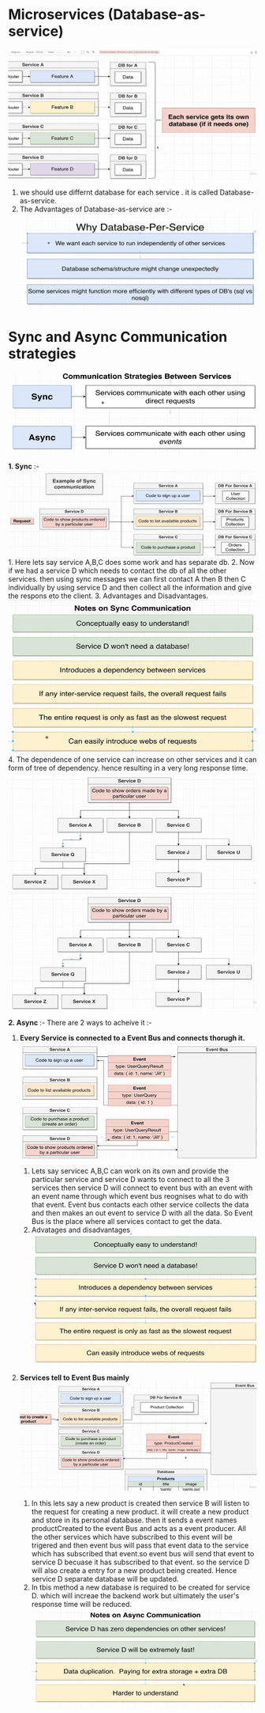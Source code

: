 # Microservices (Database-as-service)

![alt text](images/image-1.png)
1. we should use differnt database for each service . it is called Database-as-service.
2. The Advantages of Database-as-service are :- ![alt text](images/image-2.png)

# Sync and Async Communication strategies
![alt text](images/image-3.png)

**1. Sync** :- 
![alt text](images/image-4.png) 
    1. Here lets say service A,B,C does some work and has separate db.
    2. Now if we had a service D which needs to contact the db of all the other services. then using sync messages we can first contact A then B then C individually by using service D and then collect all the information and give the respons eto the client.
    3. Advantages and Disadvantages.
    ![alt text](images/image-5.png) 
    4. The dependence of one service can increase on other services and it can form of tree of dependency. hence resulting in a very long response time.
    ![alt text](images/image-6.png) 
    ![alt text](images/image-6.png) 

**2. Async** :- There are 2 ways to acheive it :- 
1. **Every Service is connected to a Event Bus and connects thorugh it.**
    ![alt text](images/image-7.png)
    1. Lets say servicec A,B,C can work on its own and provide the particular service and service D wants to connect to all the 3 services then service D will connect to event bus with an event with an event name through which event bus reognises what to do with that event. Event bus contacts each other service collects the data and then makes an out event to service D with all the data. So Event Bus is the place where all services contact to get the data.
    2. Advatages and disadvantages 
    ![alt text](images/image-8.png)

2. **Services tell to Event Bus mainly**
    ![alt text](images/image-9.png)
    1. In this lets say a new product is created then service B will listen to the request for creating a new product. it will create a new product and store in its personal database. then it sends a event names productCreated to the event Bus and acts as a event producer. All the other services which have subscribed to this event will be trigered and then event bus will pass that event data to the service which has subscribed that event.so event bus will send that event to service D becuase it has subscribed to that event. so the service D will also create a entry for a new product being created. Hence service D separate database will be updated.
    2. In tbis method a new database is required to be created for service D. which will increae the backend work but ultimately the user's response time will be reduced.
    ![alt text](images/image-10.png)

    
    